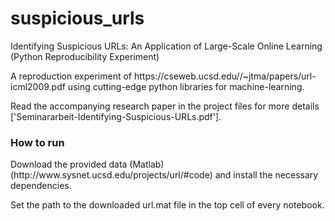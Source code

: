 # suspicious_urls
Identifying Suspicious URLs: An Application of Large-Scale Online Learning (Python Reproducibility Experiment)

<p>
A reproduction experiment of https://cseweb.ucsd.edu//~jtma/papers/url-icml2009.pdf using cutting-edge python libraries for machine-learning.
</p>

<p>
Read the accompanying research paper in the project files for more details ['Seminararbeit-Identifying-Suspicious-URLs.pdf'].
</p>

### How to run
<p>
Download the provided data (Matlab) (http://www.sysnet.ucsd.edu/projects/url/#code) and install the necessary dependencies.
</p>
<p>
Set the path to the downloaded url.mat file in the top cell of every notebook.
</p>
